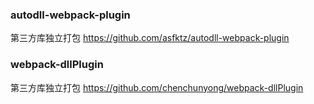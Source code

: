 ### autodll-webpack-plugin
第三方库独立打包
https://github.com/asfktz/autodll-webpack-plugin

### webpack-dllPlugin
第三方库独立打包
https://github.com/chenchunyong/webpack-dllPlugin